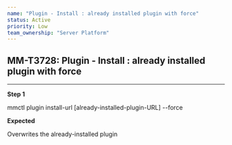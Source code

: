 ```yaml
---
name: "Plugin - Install : already installed plugin with force"
status: Active
priority: Low
team_ownership: "Server Platform"
---
```


## MM-T3728: Plugin - Install : already installed plugin with force

---

**Step 1**

mmctl plugin install-url \[already-installed-plugin-URL] --force

**Expected**

Overwrites the already-installed plugin
